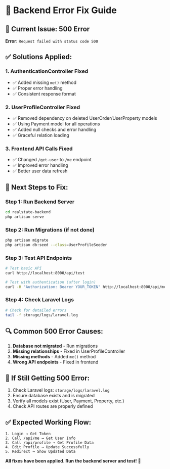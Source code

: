 # 🔧 Backend Error Fix Guide

## 🚨 Current Issue: 500 Error
**Error:** `Request failed with status code 500`

## ✅ Solutions Applied:

### 1. **AuthenticationController Fixed**
- ✅ Added missing `me()` method
- ✅ Proper error handling
- ✅ Consistent response format

### 2. **UserProfileController Fixed**  
- ✅ Removed dependency on deleted UserOrder/UserProperty models
- ✅ Using Payment model for all operations
- ✅ Added null checks and error handling
- ✅ Graceful relation loading

### 3. **Frontend API Calls Fixed**
- ✅ Changed `/get-user` to `/me` endpoint
- ✅ Improved error handling
- ✅ Better user data refresh

## 🚀 Next Steps to Fix:

### Step 1: Run Backend Server
```bash
cd realstate-backend
php artisan serve
```

### Step 2: Run Migrations (if not done)
```bash
php artisan migrate
php artisan db:seed --class=UserProfileSeeder
```

### Step 3: Test API Endpoints
```bash
# Test basic API
curl http://localhost:8000/api/test

# Test with authentication (after login)
curl -H "Authorization: Bearer YOUR_TOKEN" http://localhost:8000/api/me
```

### Step 4: Check Laravel Logs
```bash
# Check for detailed errors
tail -f storage/logs/laravel.log
```

## 🔍 Common 500 Error Causes:

1. **Database not migrated** - Run migrations
2. **Missing relationships** - Fixed in UserProfileController
3. **Missing methods** - Added `me()` method
4. **Wrong API endpoints** - Fixed in frontend

## 🎯 If Still Getting 500 Error:

1. Check Laravel logs: `storage/logs/laravel.log`
2. Ensure database exists and is migrated
3. Verify all models exist (User, Payment, Property, etc.)
4. Check API routes are properly defined

## ✅ Expected Working Flow:
```
1. Login → Get Token
2. Call /api/me → Get User Info  
3. Call /api/profile → Get Profile Data
4. Edit Profile → Update Successfully
5. Redirect → Show Updated Data
```

**All fixes have been applied. Run the backend server and test!** 🎉
